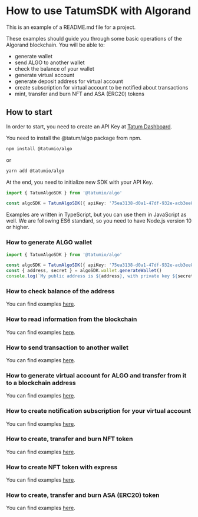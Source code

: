 # How to use TatumSDK with Algorand

This is an example of a README.md file for a project.

These examples should guide you through some basic operations of the Algorand blockchain. You will be able to:

- generate wallet
- send ALGO to another wallet
- check the balance of your wallet
- generate virtual account
- generate deposit address for virtual account
- create subscription for virtual account to be notified about transactions
- mint, transfer and burn NFT and ASA (ERC20) tokens

## How to start

In order to start, you need to create an API Key at [Tatum Dashboard](https://dashboard.tatum.io).

You need to install the @tatum/algo package from npm.

```bash
npm install @tatumio/algo
```

or

```bash
yarn add @tatumio/algo
```

At the end, you need to initialize new SDK with your API Key.

```typescript
import { TatumAlgoSDK } from '@tatumio/algo'

const algoSDK = TatumAlgoSDK({ apiKey: '75ea3138-d0a1-47df-932e-acb3ee807dab' })
```

Examples are written in TypeScript, but you can use them in JavaScript as well. We are following ES6 standard, so you
need to have Node.js version 10 or higher.

### How to generate ALGO wallet

```typescript
import { TatumAlgoSDK } from '@tatumio/algo'

const algoSDK = TatumAlgoSDK({ apiKey: '75ea3138-d0a1-47df-932e-acb3ee807dab' })
const { address, secret } = algoSDK.wallet.generateWallet()
console.log(`My public address is ${address}, with private key ${secret}.`)
```

### How to check balance of the address

You can find examples [here](./src/app/algo.balance.example.ts).

### How to read information from the blockchain

You can find examples [here](./src/app/algo.blockchain.example.ts).

### How to send transaction to another wallet

You can find examples [here](./src/app/algo.tx.example.ts).

### How to generate virtual account for ALGO and transfer from it to a blockchain address

You can find examples [here](./src/app/algo.virtualAccount.example.ts).

### How to create notification subscription for your virtual account

You can find examples [here](./src/app/algo.subscriptions.example.ts).

### How to create, transfer and burn NFT token

You can find examples [here](./src/app/algo.nft.example.ts).

### How to create NFT token with express

You can find examples [here](./src/app/algo.nft.express.mint.example.ts).

### How to create, transfer and burn ASA (ERC20) token

You can find examples [here](./src/app/algo.asa.example.ts).

